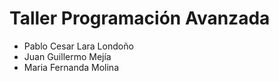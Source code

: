 # Taller Programación Avanzada

- Pablo Cesar Lara Londoño
- Juan Guillermo Mejía
- Maria Fernanda Molina
